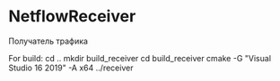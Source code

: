 # NetflowReceiver
  Получатель трафика

  For build: 
  cd ..
  mkdir build_receiver
  cd build_receiver
  cmake -G "Visual Studio 16 2019" -A x64 ../receiver
